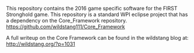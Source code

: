This repository contains the 2016 game specific software for the FIRST Stronghold game.  This repository is a standard WPI eclipse project that has a dependency on the Core_Framework repository.  https://github.com/wildstang111/Core_Framework

A full writeup on the Core Framework can be found in the wildstang blog at: http://wildstang.org/?p=1031

